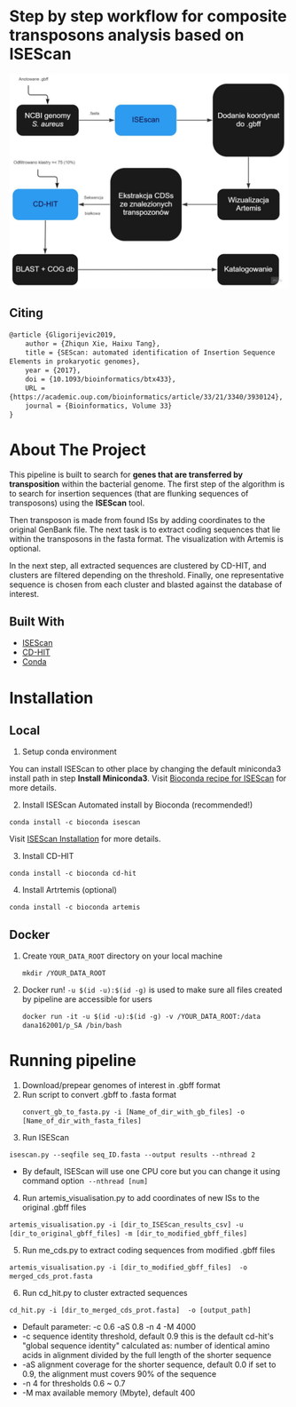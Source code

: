 # Step by step workflow for composite transposons analysis based on ISEScan

![workflow diagram](figs/workflow_p_sa.jpg "Wordflow diagram")

## Citing
```
@article {Gligorijevic2019,
	author = {Zhiqun Xie, Haixu Tang},
	title = {SEScan: automated identification of Insertion Sequence Elements in prokaryotic genomes},
	year = {2017},
	doi = {10.1093/bioinformatics/btx433},
	URL = {https://academic.oup.com/bioinformatics/article/33/21/3340/3930124},
	journal = {Bioinformatics, Volume 33}
}

```
# About The Project

This pipeline is built to search for **genes that are transferred by transposition** within the bacterial genome. The first step of the algorithm is to search for insertion sequences (that are flunking sequences of transposons) using the **ISEScan** tool. 

Then transposon is made from found ISs by adding coordinates to the original GenBank file. The next task is to extract coding sequences that lie within the transposons in the fasta format. The visualization with Artemis is optional. 

In the next step, all extracted sequences are clustered by CD-HIT, and clusters are filtered depending on the threshold. Finally, one representative sequence is chosen from each cluster and blasted against the database of interest. 

## Built With

* [ISEScan](https://github.com/xiezhq/ISEScan)
* [CD-HIT](https://anaconda.org/bioconda/cd-hit)
* [Conda](https://docs.conda.io/en/latest/miniconda.html)

# Installation
## Local
1. Setup conda environment

You can install ISEScan to other place by changing the default miniconda3 install path in step **Install Miniconda3**. Visit [Bioconda recipe for ISEScan](https://bioconda.github.io/recipes/isescan/README.html) for more details. 

	
2. Install ISEScan
Automated install by Bioconda (recommended!)

```
conda install -c bioconda isescan
```
Visit [ISEScan Installation](https://github.com/xiezhq/ISEScan) for more details. 

3. Install CD-HIT
```
conda install -c bioconda cd-hit
```

4. Install Artrtemis (optional)
```
conda install -c bioconda artemis
```

## Docker 
1. Create `YOUR_DATA_ROOT` directory on your local machine
   ```
   mkdir /YOUR_DATA_ROOT
   ```
2. Docker run! `-u $(id -u):$(id -g)` is used to make sure all files created by pipeline are accessible for users
   ```
   docker run -it -u $(id -u):$(id -g) -v /YOUR_DATA_ROOT:/data dana162001/p_SA /bin/bash
   ```
# Running pipeline
1. Download/prepear genomes of interest in .gbff format
2. Run script to convert .gbff to .fasta format
   ```
   convert_gb_to_fasta.py -i [Name_of_dir_with_gb_files] -o [Name_of_dir_with_fasta_files]
   ```
3. Run ISEScan 
 ```
 isescan.py --seqfile seq_ID.fasta --output results --nthread 2
```
- By default, ISEScan will use one CPU core but you can change it using command option  ```--nthread [num] ```
4. Run artemis_visualisation.py to add coordinates of new ISs to the original .gbff files
 ```
 artemis_visualisation.py -i [dir_to_ISEScan_results_csv] -u [dir_to_original_gbff_files] -m [dir_to_modified_gbff_files]
```
5. Run me_cds.py to extract coding sequences from modified .gbff files
 ```
 artemis_visualisation.py -i [dir_to_modified_gbff_files]  -o merged_cds_prot.fasta
 ```
6. Run cd_hit.py to cluster extracted sequences
 ```
 cd_hit.py -i [dir_to_merged_cds_prot.fasta]  -o [output_path]
 ```
- Default parameter: -c 0.6 -aS 0.8 -n 4 -M 4000
- -c sequence identity threshold, default 0.9 this is the default cd-hit's "global sequence identity" calculated as: number of identical amino acids in alignment divided by the full length of the shorter sequence
- -aS alignment coverage for the shorter sequence, default 0.0 if set to 0.9, the alignment must covers 90% of the sequence
- -n 4 for thresholds 0.6 ~ 0.7
- -M max available memory (Mbyte), default 400

